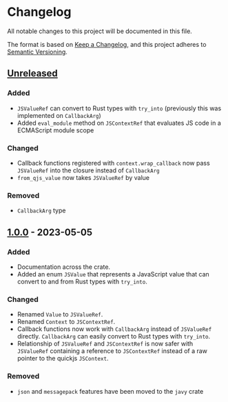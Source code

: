 # Changelog

All notable changes to this project will be documented in this file.

The format is based on [Keep a Changelog](https://keepachangelog.com/en/1.0.0/),
and this project adheres to [Semantic Versioning](https://semver.org/spec/v2.0.0.html).

## [Unreleased]

### Added
- `JSValueRef` can convert to Rust types with `try_into` (previously this was implemented on `CallbackArg`)
- Added `eval_module` method on `JSContextRef` that evaluates JS code in a ECMAScript module scope

### Changed
- Callback functions registered with `context.wrap_callback` now pass `JSValueRef` into the closure instead of `CallbackArg`
- `from_qjs_value` now takes `JSValueRef` by value

### Removed
- `CallbackArg` type

## [1.0.0] - 2023-05-05

### Added
- Documentation across the crate.
- Added an enum `JSValue` that represents a JavaScript value that can convert to and from Rust types with `try_into`.

### Changed
- Renamed `Value` to `JSValueRef`.
- Renamed `Context` to `JSContextRef`.
- Callback functions now work with `CallbackArg` instead of `JSValueRef` directly. `CallbackArg` can easily convert to Rust types with `try_into`.
- Relationship of `JSValueRef` and `JSContextRef` is now safer with `JSValueRef` containing a reference to `JSContextRef` instead of a raw pointer to the quickjs `JSContext`.

### Removed
- `json` and `messagepack` features have been moved to the `javy` crate

[unreleased]: https://github.com/bytecodealliance/javy/compare/quickjs-wasm-rs-1.0.0...HEAD
[1.0.0]: https://github.com/bytecodealliance/javy/tree/quickjs-wasm-rs-1.0.0/crates/quickjs-wasm-rs

